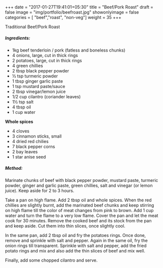 +++
date = "2017-01-27T19:41:01+05:30"
title = "Beef/Pork Roast"
draft = false
image = "img/portfolio/beefroast.jpg"
showonlyimage = false
categories = [ "beef","roast", "non-veg"] 
weight = 35
+++


Traditional Beef/Pork Roast
<!--more-->


##### Ingredients:

  - 1kg beef tenderloin / pork (fatless and boneless chunks)
  - 4 onions, large, cut in thick rings
  - 2 potatoes, large, cut in thick rings
  - 4 green chillies
  - 2 tbsp black pepper powder
  - ½ tsp turmeric powder
  - 1 tbsp ginger garlic paste
  - 1 tsp mustard paste/sauce
  - 2 tbsp vinegar/lemon juice
  - 1/2 cup cilantro (coriander leaves)
  - 1½ tsp salt
  - 4 tbsp oil
  - 1 cup water

**Whole spices**

  - 4 cloves
  - 3 cinnamon sticks, small
  - 4 dried red chilies
  - 7 black pepper corns
  - 2 bay leaves
  - 1 star anise seed

##### Method:

Marinate chunks of beef with black pepper powder, mustard paste,
turmeric powder, ginger and garlic paste, green chillies, salt and
vinegar (or lemon juice). Keep aside for 2 to 3 hours.

Take a pan on high flame. Add 2 tbsp oil and whole spices. When the red
chillies are slightly burnt, add the marinated beef chunks and keep
stirring on high flame till the color of meat changes from pink to
brown. Add 1 cup water and turn the flame to a very low flame. Cover the
pan and let the meat cook for 30 minutes. Remove the cooked beef and its
stock from the pan and keep aside. Cut them into thin slices, once
slightly cool.

In the same pan, add 2 tbsp oil and fry the potatoes rings. Once done,
remove and sprinkle with salt and pepper. Again in the same oil, fry the
onion rings till transparent. Sprinkle with salt and pepper, add the
fried potato rings and mix and also add the thin slices of beef and mix
well.

Finally, add some chopped cilantro and serve.

